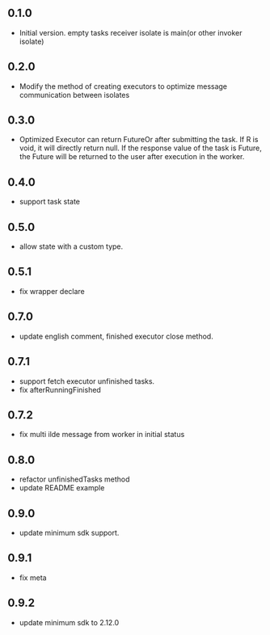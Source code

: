 ## 0.1.0

- Initial version. empty tasks receiver isolate is main(or other invoker isolate)


## 0.2.0

- Modify the method of creating executors to optimize message communication between isolates

## 0.3.0

- Optimized Executor can return FutureOr<R> after submitting the task. If R is void, it will directly return null. If the response value of the task is Future, the Future will be returned to the user after execution in the worker.

## 0.4.0

- support task state

## 0.5.0

- allow state with a custom type.

## 0.5.1

- fix wrapper declare

## 0.7.0

- update english comment, finished executor close method.

## 0.7.1

- support fetch executor unfinished tasks.
- fix afterRunningFinished

## 0.7.2

- fix multi ilde message from worker in initial status

## 0.8.0

- refactor unfinishedTasks method
- update README example

## 0.9.0

- update minimum sdk support.

## 0.9.1

- fix meta

## 0.9.2

- update minimum sdk to 2.12.0
